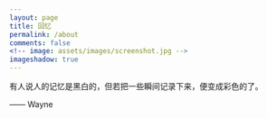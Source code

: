 ```yaml
---
layout: page
title: 回忆 
permalink: /about
comments: false
<!-- image: assets/images/screenshot.jpg -->
imageshadow: true
---
```

  
有人说人的记忆是黑白的，但若把一些瞬间记录下来，便变成彩色的了。  

—— Wayne


<!-- This website is a demonstration to see **Memoirs Jekyll theme** in action. The theme is compatible with Github pages, in fact even this demo itself is created with Github Pages and hosted with Github. 


<a target="_blank" href="https://bootstrapstarter.com/jekyll-theme-memoirs/" class="btn btn-dark"> Get Memoirs for Jekyll &rarr;</a> -->
